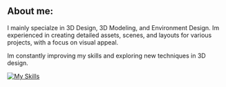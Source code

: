 ## About me:

I mainly specialze in 3D Design, 3D Modeling, and Environment Design. 
Im experienced in creating detailed assets, scenes, and layouts for various projects, with a focus on visual appeal. 

Im constantly improving my skills and exploring new techniques in 3D design.

[![My Skills](https://skillicons.dev/icons?i=blender,robloxstudio,lua&perline=3)](https://skillicons.dev)
